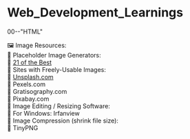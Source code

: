 # Web_Development_Learnings
00--"HTML"

🖼️ Image Resources:<br>
 🔲 Placeholder Image Generators:<br>
    🔗 <a href="https://loremipsum.io/21-of-the-best-placeholder-image-generators/">21 of the Best</a><br>
 🔲 Sites with Freely-Usable Images:<br>
    🔗 <a href="https://unsplash.com/">Unsplash.com</a><br>
    🔗 Pexels.com<br>
    🔗 Gratisography.com<br>
    🔗 Pixabay.com<br>
 🔲 Image Editing / Resizing Software:<br>
    🔗 For Windows: Irfanview<br>
 🔲 Image Compression (shrink file size):<br>
    🔗 TinyPNG
